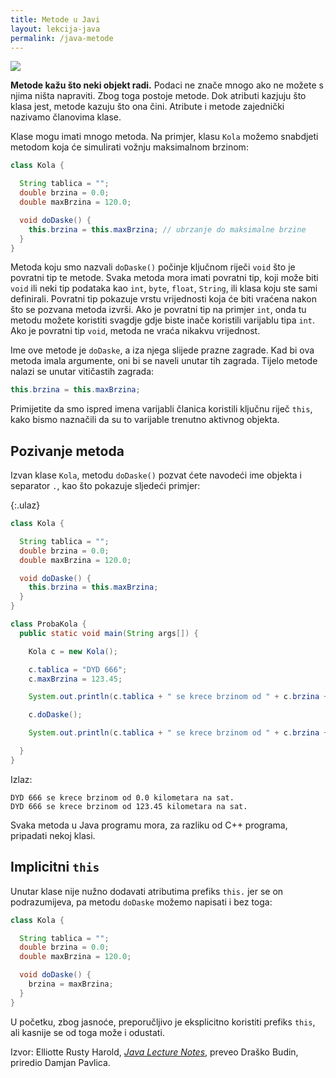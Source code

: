 ```yaml
---
title: Metode u Javi
layout: lekcija-java
permalink: /java-metode
---
```


![](https://upload.wikimedia.org/wikipedia/commons/thumb/9/98/CPT-OOP-objects_and_classes_-_attmeth.svg/302px-CPT-OOP-objects_and_classes_-_attmeth.svg.png)

**Metode kažu što neki objekt radi.** Podaci ne znače mnogo ako ne možete s njima ništa napraviti. Zbog toga postoje metode. Dok atributi kazjuju što klasa jest, metode kazuju što ona čini. Atribute i metode zajednički nazivamo članovima klase.

Klase mogu imati mnogo metoda. Na primjer, klasu `Kola` možemo snabdjeti metodom koja će simulirati vožnju maksimalnom brzinom:

```java
class Kola {

  String tablica = "";
  double brzina = 0.0;
  double maxBrzina = 120.0;

  void doDaske() {
    this.brzina = this.maxBrzina; // ubrzanje do maksimalne brzine
  }
}
```

Metoda koju smo nazvali `doDaske()` počinje ključnom riječi `void` što je povratni tip te metode. Svaka metoda mora imati povratni tip, koji može biti `void` ili neki tip podataka kao `int`, `byte`, `float`, `String`, ili klasa koju ste sami definirali. Povratni tip pokazuje vrstu vrijednosti koja će biti vraćena nakon što se pozvana metoda izvrši. Ako je povratni tip na primjer `int`, onda tu metodu možete koristiti svagdje gdje biste inače koristili varijablu tipa `int`. Ako je povratni tip `void`, metoda ne vraća nikakvu vrijednost.

Ime ove metode je `doDaske`, a iza njega slijede prazne zagrade. Kad bi ova metoda imala argumente, oni bi se naveli unutar tih zagrada. Tijelo metode nalazi se unutar vitičastih zagrada:

```java
this.brzina = this.maxBrzina;
```

Primijetite da smo ispred imena varijabli članica koristili ključnu riječ `this`, kako bismo naznačili da su to varijable trenutno aktivnog objekta.

## Pozivanje metoda

Izvan klase `Kola`, metodu `doDaske()` pozvat ćete navodeći ime objekta i separator `.`, kao što pokazuje sljedeći primjer:

{:.ulaz}
```java
class Kola {

  String tablica = "";
  double brzina = 0.0;
  double maxBrzina = 120.0;

  void doDaske() {
    this.brzina = this.maxBrzina;  
  }
}

class ProbaKola {
  public static void main(String args[]) {

    Kola c = new Kola();

    c.tablica = "DYD 666";
    c.maxBrzina = 123.45;

    System.out.println(c.tablica + " se krece brzinom od " + c.brzina + " kilometara na sat.");

    c.doDaske();

    System.out.println(c.tablica + " se krece brzinom od " + c.brzina + " kilometara na sat.");

  }
}
```

Izlaz:

```
DYD 666 se krece brzinom od 0.0 kilometara na sat.
DYD 666 se krece brzinom od 123.45 kilometara na sat.
```

Svaka metoda u Java programu mora, za razliku od C++ programa, pripadati nekoj klasi.

## Implicitni `this`

Unutar klase nije nužno dodavati atributima prefiks `this.` jer se on podrazumijeva, pa metodu `doDaske` možemo napisati i bez toga:

```java
class Kola {

  String tablica = "";
  double brzina = 0.0;
  double maxBrzina = 120.0;

  void doDaske() {
    brzina = maxBrzina;  
  }
}
```

U početku, zbog jasnoće, preporučljivo je eksplicitno koristiti prefiks `this`, ali kasnije se od toga može i odustati.


Izvor: Elliotte Rusty Harold, *[Java Lecture Notes](//www.cafeaulait.org/course/index.html)*, preveo Draško Budin, priredio Damjan Pavlica.

